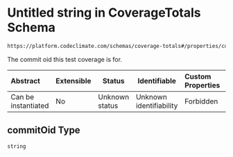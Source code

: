 # Untitled string in CoverageTotals Schema

```txt
https://platform.codeclimate.com/schemas/coverage-totals#/properties/commitOid
```

The commit oid this test coverage is for.


| Abstract            | Extensible | Status         | Identifiable            | Custom Properties | Additional Properties | Access Restrictions | Defined In                                                                                      |
| :------------------ | ---------- | -------------- | ----------------------- | :---------------- | --------------------- | ------------------- | ----------------------------------------------------------------------------------------------- |
| Can be instantiated | No         | Unknown status | Unknown identifiability | Forbidden         | Allowed               | none                | [CoverageTotals.schema.json\*](../../schemas/CoverageTotals.schema.json "open original schema") |

## commitOid Type

`string`
